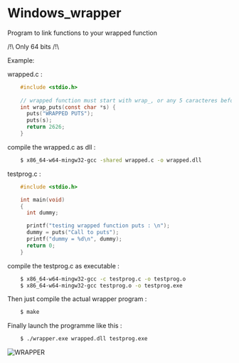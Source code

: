 # Windows_wrapper
Program to link functions to your wrapped function

/!\ Only 64 bits /!\

Example:

wrapped.c :
```c
    #include <stdio.h>
    
    // wrapped function must start with wrap_, or any 5 caracteres before the real function name
    int wrap_puts(const char *s) {
      puts("WRAPPED PUTS");
      puts(s);
      return 2626;
    }
 ``` 
compile the wrapped.c as dll :
```sh
    $ x86_64-w64-mingw32-gcc -shared wrapped.c -o wrapped.dll
```
testprog.c : 
```c
    #include <stdio.h>

    int main(void)
    {
      int dummy;

      printf("testing wrapped function puts : \n");
      dummy = puts("Call to puts");
      printf("dummy = %d\n", dummy);
      return 0;
    }
```
compile the testprog.c as executable :
```sh
    $ x86_64-w64-mingw32-gcc -c testprog.c -o testprog.o
    $ x86_64-w64-mingw32-gcc testprog.o -o testprog.exe
```
Then just compile the actual wrapper program :
```sh
    $ make
```
Finally launch the programme like this :
```sh
    $ ./wrapper.exe wrapped.dll testprog.exe
```

![WRAPPER](https://user-images.githubusercontent.com/102142537/222030269-808c87d8-7513-4770-9c20-e76449910c97.png)



